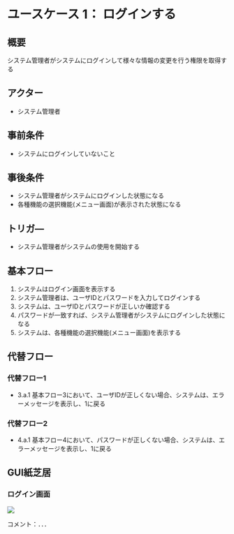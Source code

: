 # ユースケース 1： ログインする

## 概要

システム管理者がシステムにログインして様々な情報の変更を行う権限を取得する

## アクター

- システム管理者

## 事前条件

- システムにログインしていないこと

## 事後条件

- システム管理者がシステムにログインした状態になる
- 各種機能の選択機能(メニュー画面)が表示された状態になる

## トリガ―

- システム管理者がシステムの使用を開始する

## 基本フロー

1. システムはログイン画面を表示する
2. システム管理者は、ユーザIDとパスワードを入力してログインする
3. システムは、ユーザIDとパスワードが正しいか確認する
4. パスワードが一致すれば、システム管理者がシステムにログインした状態になる
5. システムは、各種機能の選択機能(メニュー画面)を表示する

## 代替フロー

### 代替フロー1

- 3.a.1 基本フロー3において、ユーザIDが正しくない場合、システムは、エラーメッセージを表示し、1に戻る

### 代替フロー2

- 4.a.1 基本フロー4において、パスワードが正しくない場合、システムは、エラーメッセージを表示し、1に戻る

## GUI紙芝居

### ログイン画面

<img src="gamen1.png">

コメント：．．．
